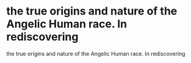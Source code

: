 # the true origins and nature of the Angelic Human race. In rediscovering

the true origins and nature of the Angelic Human race. In rediscovering